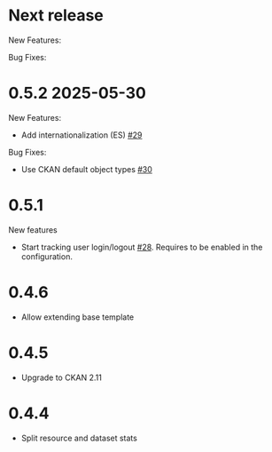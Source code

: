 # Next release

New Features:

Bug Fixes:

# 0.5.2 2025-05-30

New Features:
 - Add internationalization (ES) [#29](https://github.com/NorwegianRefugeeCouncil/ckanext-api-tracking/pull/29)

Bug Fixes:
 - Use CKAN default object types [#30](https://github.com/NorwegianRefugeeCouncil/ckanext-api-tracking/pull/30)

# 0.5.1

New features

 - Start tracking user login/logout [#28](https://github.com/NorwegianRefugeeCouncil/ckanext-api-tracking/pull/28).
   Requires to be enabled in the configuration.

# 0.4.6
 - Allow extending base template

# 0.4.5
 - Upgrade to CKAN 2.11

# 0.4.4
 - Split resource and dataset stats
